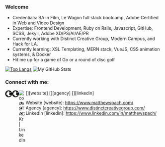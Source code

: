 ### Welcome

- Credentials: BA in Film, Le Wagon full stack bootcamp, Adobe Certified in Web and Video Design
- Expertise: Frontend Development, Ruby on Rails, Javascript, GitHub, SCSS, Jekyll, Adobe XD/PS/AI/AE/PR
- Currently working with Distinct Creative Group, Modern Campus, and Hack for LA.
- Currently learning: XSL Templating, MERN stack, VueJS, CSS animation systems, & Docker
- Hit me up for a game of Go or a round of disc golf

[![Top Langs](https://github-readme-stats.vercel.app/api/top-langs?username=mcspach&theme=tokyonight)](https://github.com/anuraghazra/github-readme-stats)
![My GitHub Stats](https://github-readme-stats.vercel.app/api?username=mcspach&theme=tokyonight&hide=stars&show_icons=true)


### Connect with me:
[<img align="left" alt="codeSTACKr.com" width="22px" src="https://raw.githubusercontent.com/iconic/open-iconic/master/svg/globe.svg" />][website]
[<img align="left" alt="codeSTACKr.com" width="22px" src="https://raw.githubusercontent.com/iconic/open-iconic/master/svg/globe.svg" />][agency]
[<img align="left" alt="codeSTACKr | LinkedIn" width="22px" src="https://cdn.jsdelivr.net/npm/simple-icons@v3/icons/linkedin.svg" />][linkedin]
<br />
<!-- Optional if you have blogs -->
<!-- ## Latest blog posts: -->
<!-- BLOG-POST-LIST:START -->
<!-- BLOG-POST-LIST:END -->
<!-- This section you create this variables that are used above -->

- Website [website]: https://www.matthewspach.com/
- Agency [agency]: https://www.distinctcreativegroup.com/
- LinkedIn [linkedin]: https://www.linkedin.com/in/matthewspach/
